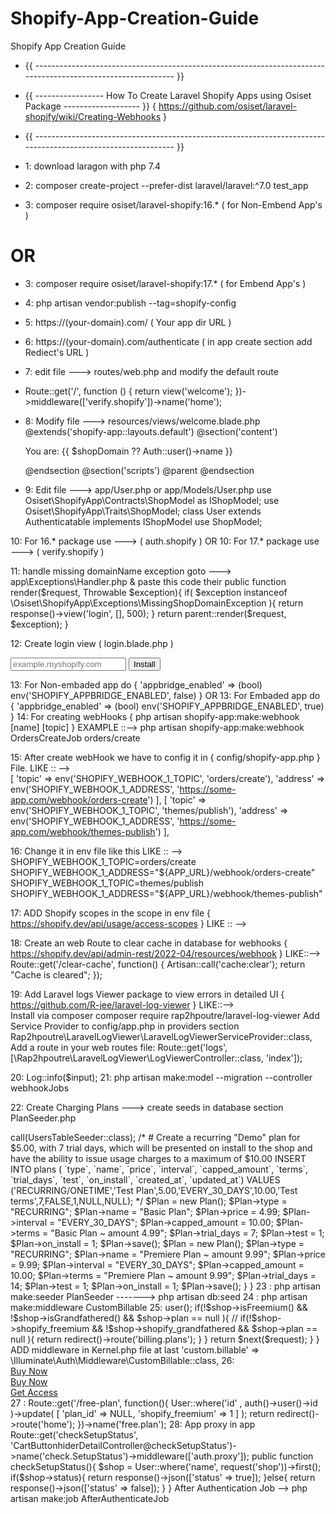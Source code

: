 # Shopify-App-Creation-Guide
Shopify App Creation Guide

- {{  -------------------------------------------------------------------------------------------------------------  }} 
- {{  -----------------       How To Create Laravel Shopify Apps using Osiset Package       -------------------   }}
                      {   https://github.com/osiset/laravel-shopify/wiki/Creating-Webhooks   }
- {{  -------------------------------------------------------------------------------------------------------------  }} 

- 1: download laragon with php 7.4
- 2: composer create-project --prefer-dist laravel/laravel:^7.0 test_app
- 3: composer require osiset/laravel-shopify:16.* (  for Non-Embend App's )
#                                                      OR
- 3: composer require osiset/laravel-shopify:17.* (  for Embend App's )
- 4: php artisan vendor:publish --tag=shopify-config
- 5: https://(your-domain).com/ ( Your app dir URL )
- 6: https://(your-domain).com/authenticate ( in app create section add Rediect's URL )
- 7: edit file ---> routes/web.php and modify the default route 
- Route::get('/', function () { return view('welcome'); })->middleware(['verify.shopify'])->name('home');
- 8: Modify file --->  resources/views/welcome.blade.php 
  @extends('shopify-app::layouts.default')
  @section('content')
      <!-- You are: (shop domain name) -->
      <p>You are: {{ $shopDomain ?? Auth::user()->name }}</p>
  @endsection
  @section('scripts')
      @parent
      <script>
          actions.TitleBar.create(app, { title: 'Welcome' });
      </script>
  @endsection

- 9: Edit file ---> app/User.php or app/Models/User.php
  use Osiset\ShopifyApp\Contracts\ShopModel as IShopModel;
  use Osiset\ShopifyApp\Traits\ShopModel;
  class User extends Authenticatable implements IShopModel
  use ShopModel;

10: For 16.* package use --->  ( auth.shopify  )
                           OR
10: For 17.* package use --->  ( verify.shopify  )

11:  handle missing domainName exception  goto ---> app\Exceptions\Handler.php  & paste this code their
public function render($request, Throwable $exception){
        if( $exception instanceof \Osiset\ShopifyApp\Exceptions\MissingShopDomainException ){
            return response()->view('login', [], 500);
        }
        return parent::render($request, $exception);
 }

12: Create login view ( login.blade.php ) 
<form class="row g-4" action="{{ url('/authenticate') }}" method="GET">
   <div class="input-group mb-3">
       <input name="shop" type="text" class="form-control" placeholder="example.myshopify.com" aria-label="Recipient's username" aria-describedby="button-addon2">
       <button class="btn btn-outline-success" type="submit" id="button-addon2">Install</button>
    </div>
</form>

13: For Non-embaded app do {  'appbridge_enabled' => (bool) env('SHOPIFY_APPBRIDGE_ENABLED', false)   }
                          OR
13: For Embaded app do {  'appbridge_enabled' => (bool) env('SHOPIFY_APPBRIDGE_ENABLED', true)   }
14: For creating webHooks  {  php artisan shopify-app:make:webhook [name] [topic]    }
                 EXAMPLE ::-->   php artisan shopify-app:make:webhook OrdersCreateJob orders/create


15: After create webHook we have to config it in {   config/shopify-app.php  } File.
            LIKE :: -->  
                      [
                                  'topic' => env('SHOPIFY_WEBHOOK_1_TOPIC', 'orders/create'),
                                  'address' => env('SHOPIFY_WEBHOOK_1_ADDRESS', 'https://some-app.com/webhook/orders-create')
                      ],
                      [
                                  'topic' => env('SHOPIFY_WEBHOOK_1_TOPIC', 'themes/publish'),
                                  'address' => env('SHOPIFY_WEBHOOK_1_ADDRESS', 'https://some-app.com/webhook/themes-publish')
                      ],

16: Change it in env file like this 
            LIKE :: -->  
                            SHOPIFY_WEBHOOK_1_TOPIC=orders/create
                            SHOPIFY_WEBHOOK_1_ADDRESS="${APP_URL}/webhook/orders-create"
                            SHOPIFY_WEBHOOK_1_TOPIC=themes/publish
                            SHOPIFY_WEBHOOK_1_ADDRESS="${APP_URL}/webhook/themes-publish"

17:  ADD  Shopify scopes in the scope in env file  {  https://shopify.dev/api/usage/access-scopes   }
             LIKE :: -->  
                             
18: Create an web Route to clear cache  in database for webhooks    {  https://shopify.dev/api/admin-rest/2022-04/resources/webhook   }
             LIKE::-->  
                           Route::get('/clear-cache', function() {
                                   Artisan::call('cache:clear');
                                   return "Cache is cleared";
                           });

19:  Add Laravel logs Viewer package to view errors in detailed UI   {  https://github.com/R-jee/laravel-log-viewer  }
             LIKE::-->       
                               Install via composer
                                         composer require rap2hpoutre/laravel-log-viewer
                               Add Service Provider to config/app.php in providers section
                                         Rap2hpoutre\LaravelLogViewer\LaravelLogViewerServiceProvider::class,
                               Add a route in your web routes file:
                                         Route::get('logs', [\Rap2hpoutre\LaravelLogViewer\LogViewerController::class, 'index']);


20:    Log::info($input);
21:    php artisan make:model --migration --controller webhookJobs

22:  Create Charging Plans
       ---> create seeds in database section PlanSeeder.php
 <?php
use Illuminate\Database\Seeder;
use Osiset\ShopifyApp\Storage\Models\Plan;

class PlanSeeder extends Seeder
{
    /**
     * Seed the application's database.
     *
     * @return void
     */
    public function run()
    {
        // $this->call(UsersTableSeeder::class);

        /*
        # Create a recurring "Demo" plan for $5.00, with 7 trial days, which will be presented on install to the shop and have the ability to issue usage charges to a maximum of $10.00
            INSERT INTO plans (
                `type`,
                `name`,
                `price`,
                `interval`,
                `capped_amount`,
                `terms`,
                `trial_days`,
                `test`,
                `on_install`,
                `created_at`,
                `updated_at`) VALUES
            ('RECURRING/ONETIME','Test Plan',5.00,'EVERY_30_DAYS',10.00,'Test terms',7,FALSE,1,NULL,NULL);
        */


        $Plan = new Plan();
        $Plan->type = "RECURRING";
        $Plan->name = "Basic Plan";
        $Plan->price = 4.99;
        $Plan->interval = "EVERY_30_DAYS";
        $Plan->capped_amount = 10.00;
        $Plan->terms = "Basic Plan ~ amount 4.99";
        $Plan->trial_days = 7;
        $Plan->test = 1;
        $Plan->on_install = 1;
        $Plan->save();
        
        $Plan = new Plan();
        $Plan->type = "RECURRING";
        $Plan->name = "Premiere Plan ~ amount 9.99";
        $Plan->price = 9.99;
        $Plan->interval = "EVERY_30_DAYS";
        $Plan->capped_amount = 10.00;
        $Plan->terms = "Premiere Plan ~ amount 9.99";
        $Plan->trial_days = 14;
        $Plan->test = 1;
        $Plan->on_install = 1;
        $Plan->save();

    }
}

23 :  php artisan make:seeder PlanSeeder  ------->    php artisan db:seed


24 :  php artisan make:middleware CustomBillable
25:  
<?php
namespace App\Http\Middleware;
use Closure;
use Illuminate\Support\Facades\Config;
class CustomBillable
{
    /**
     * Handle an incoming request.
     *
     * @param  \Illuminate\Http\Request  $request
     * @param  \Closure  $next
     * @return mixed
     */
    public function handle($request, Closure $next)
    {
        info(json_encode($request));
        if( Config::get('shopify-app.billing_enabled') === true  ){
            $shop = auth()->user();
            
            if(!$shop->isFreemium() && !$shop->isGrandfathered() && $shop->plan == null ){
            // if(!$shop->shopify_freemium && !$shop->shopify_grandfathered && $shop->plan == null ){
                return redirect()->route('billing.plans');
            }
        }
        return $next($request);
    }
}
ADD  middleware in  Kernel.php file at  last 
'custom.billable' => \Illuminate\Auth\Middleware\CustomBillable::class,

26:  

<div class="bottom">
     <a href="{{ route('billing', ['plan' => $plans[0]->id ]) }}">Buy Now</a>
</div>
<div class="bottom">
     <a href="{{ route('billing', ['plan' => $plans[1]->id ]) }}">Buy Now</a>
</div>

<div class="bottom">
    <a href="{{ route('free.plan') }}">Get Access</a>
</div>

27 :  
Route::get('/free-plan', function(){
    User::where('id' , auth()->user()->id )->update(
        [
            'plan_id' => NULL,
            'shopify_freemium' => 1
        ]
    );
    return redirect()->route('home');
})->name('free.plan');  

28:  App proxy in app
Route::get('checkSetupStatus', 'CartButtonhiderDetailController@checkSetupStatus')->name('check.SetupStatus')->middleware(['auth.proxy']);
    public function checkSetupStatus(){
        $shop = User::where('name', request('shop'))->first();
        if($shop->status){
            return response()->json(['status' => true]);
        }else{
            return response()->json(['status' => false]);
        }
    }

After Authentication Job --> 
     php artisan make:job AfterAuthenticateJob


 
